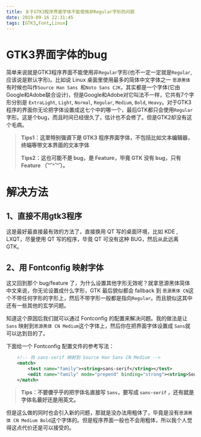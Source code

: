 ```yaml
---
title: 关于GTK3程序界面字体不能使用非Regular字形的问题
date: 2019-09-16 22:31:45
tags: [GTK3,Font,Linux]
---
```




# GTK3界面字体的bug

简单来说就是GTK3程序界面不能使用非`Regular`字形(也不一定一定就是`Regular`,应该说是默认字形)。比如说 Linux 桌面里使用最多的简体中文字体之一 `思源黑体`有时候也叫作`Source Han Sans `和`Noto Sans CJK`，其实都是一个字体(它由Google和Adobe联合设计)，但是Google和Adobe对它叫法不一样，它共有7个字形分别是 `ExtraLight`, `Light`, `Normal`,  `Regular`, `Medium`, `Bold`, `Heavy`。对于GTK3程序的界面你无论把字体设置成这七个中的哪一个，最后GTK都只会使用`Regular`字形。这是个bug，而且时间已经很久了，估计也不会修了。但是GTK2却没有这个毛病。



> **Tips1：这里特别强调下是 GTK3 程序界面字体，不包括比如文本编辑器，终端等带文本界面的文本字体**
>
> **Tips2：这也可能不是 bug，是 Feature，毕竟 GTK 没有 bug，只有 Feature  （︶^︶）。**



# 解决方法

## 1、直接不用gtk3程序

这是最好最直接最有效的方法了，直接换用 QT 写的桌面环境，比如 KDE , LXQT，尽量使用 QT 写的程序，毕竟 QT 可没有这种 BUG，然后从此远离 GTK。

## 2、用 Fontconfig 映射字体

这又回到那个 bug/feature 了，为什么设置其他字形无效呢？就拿思源黑体简体中文来说，你无论设置成什么字形，GTK 最后貌似都会 fallback 到 `思源黑体 CN`这个不带任何字形的字形上，然后不带字形一般都是指向`Regular`。而且貌似这其中还有一些其他的玄学问题。

知道这个原因后我们就可以通过 Fontconfig 的配置来解决问题。我的做法是让 `Sans` 映射到`思源黑体 CN Medium`这个字体上，然后你在把界面字体设置成 `Sans`就可以达到目的了。

下面给一个 Fontconfig 配置文件的参考写法：

``` xml
	<!-- 将 sans-serif 映射到 Source Han Sans CN Medium -->
	<match>
        <test name="family"><string>sans-serif</string></test>
        <edit name="family" mode="prepend" binding="strong"><string>Source Han Sans CN Medium</string></edit>
    </match>
```

>   **Tips：不要傻乎乎的把字体名直接写 `Sans`，要写成 `sans-serif` ，还有就是字体名最好还是用英文。**

但是这么做的同时也会引入新的问题，那就是没办法用粗体了，毕竟是没有`思源黑体 CN Medium Bold`这个字体的。但是程序界面一般也不会用粗体，所以我个人觉得这点代价还是可以接受的。